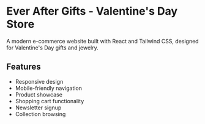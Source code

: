 # Ever After Gifts - Valentine's Day Store

A modern e-commerce website built with React and Tailwind CSS, designed for Valentine's Day gifts and jewelry.

## Features

- Responsive design
- Mobile-friendly navigation
- Product showcase
- Shopping cart functionality
- Newsletter signup
- Collection browsing